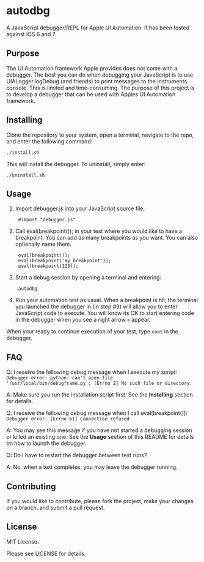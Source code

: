 # autodbg

A JavaScript debugger/REPL for Apple UI Automation.  It has been tested against iOS 6 and 7.

## Purpose

The UI Automation framework Apple provides does not come with a debugger.  The best you can do when debugging your JavaScript is to use UIALogger.logDebug (and friends) to print messages to the Instruments console.
This is limited and time-consuming.  The purpose of this project is to develop a debugger that can be used with Apples UI Automation framework.

## Installing

Clone the repository to your system, open a terminal, navigate to the repo, and enter the following command:

    ./install.sh

This will install the debugger.  To uninstall, simply enter:

    ./uninstall.sh

## Usage

1. Import debugger.js into your JavaScript source file.

        #import "debugger.js"

2. Call eval(breakpoint()); in your test where you would like to have a breakpoint.  You can add as many breakpoints as you want.  You can also optionally name them.

        eval(breakpoint());
        eval(breakpoint('my_breakpoint'));
        eval(breakpoint(123));

3. Start a debug session by opening a terminal and entering:

        autodbg

4. Run your automation test as usual.  When a breakpoint is hit, the terminal you launched the debugger in (in step #3) will allow you to enter JavaScript code to execute.  You will know its OK to start entering code in the debugger when you see a right arrow ```>``` appear.

When your ready to continue execution of your test, type ```cont``` in the debugger.

## FAQ

Q: I receive the following debug message when I execute my script: ```Debugger error: python: can't open file '/usr/local/bin/debugframe.py': [Errno 2] No such file or directory.```

A: Make sure you run the installation script first.  See the **Installing** section for details.

Q: I receive the following debug message when I call eval(breakpoint()): ```Debugger error: [Errno 61] Connection refused```

A: You may see this message if you have not started a debugging session or killed an existing one.  See the **Usage** section of this README for details on how to launch the debugger.

Q: Do I have to restart the debugger between test runs?

A: No, when a test completes, you may leave the debugger running.

## Contributing

If you would like to contribute, please fork the project, make your changes on a branch, and submit a pull request.

## License

MIT License.

Please see LICENSE for details.